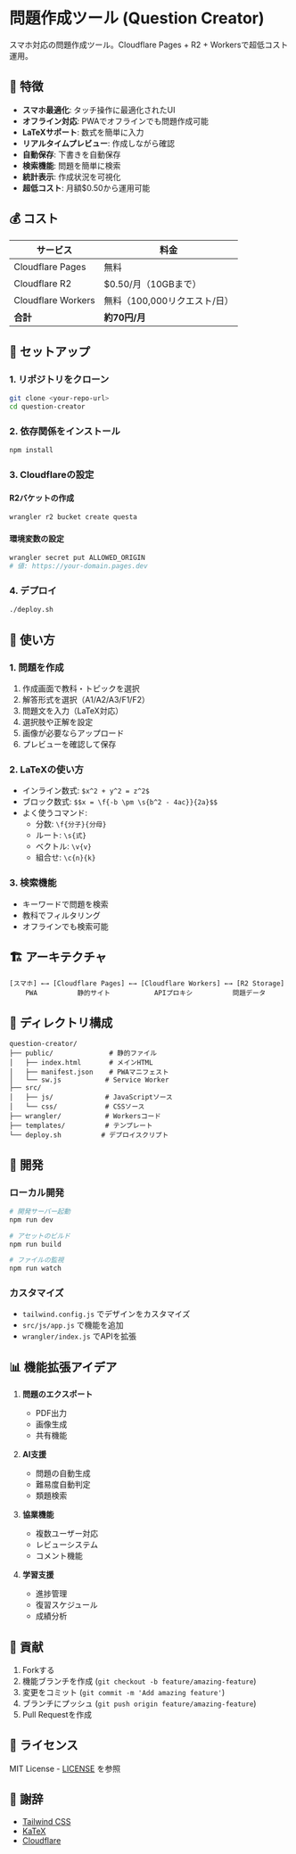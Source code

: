 # 問題作成ツール (Question Creator)

スマホ対応の問題作成ツール。Cloudflare Pages + R2 + Workersで超低コスト運用。

## 🌟 特徴

- **スマホ最適化**: タッチ操作に最適化されたUI
- **オフライン対応**: PWAでオフラインでも問題作成可能
- **LaTeXサポート**: 数式を簡単に入力
- **リアルタイムプレビュー**: 作成しながら確認
- **自動保存**: 下書きを自動保存
- **検索機能**: 問題を簡単に検索
- **統計表示**: 作成状況を可視化
- **超低コスト**: 月額$0.50から運用可能

## 💰 コスト

| サービス | 料金 |
|---------|------|
| Cloudflare Pages | 無料 |
| Cloudflare R2 | $0.50/月（10GBまで） |
| Cloudflare Workers | 無料（100,000リクエスト/日） |
| **合計** | **約70円/月** |

## 🚀 セットアップ

### 1. リポジトリをクローン
```bash
git clone <your-repo-url>
cd question-creator
```

### 2. 依存関係をインストール
```bash
npm install
```

### 3. Cloudflareの設定

#### R2バケットの作成
```bash
wrangler r2 bucket create questa
```

#### 環境変数の設定
```bash
wrangler secret put ALLOWED_ORIGIN
# 値: https://your-domain.pages.dev
```

### 4. デプロイ
```bash
./deploy.sh
```

## 📱 使い方

### 1. 問題を作成
1. 作成画面で教科・トピックを選択
2. 解答形式を選択（A1/A2/A3/F1/F2）
3. 問題文を入力（LaTeX対応）
4. 選択肢や正解を設定
5. 画像が必要ならアップロード
6. プレビューを確認して保存

### 2. LaTeXの使い方
- インライン数式: `$x^2 + y^2 = z^2$`
- ブロック数式: `$$x = \f{-b \pm \s{b^2 - 4ac}}{2a}$$`
- よく使うコマンド:
  - 分数: `\f{分子}{分母}`
  - ルート: `\s{式}`
  - ベクトル: `\v{v}`
  - 組合せ: `\c{n}{k}`

### 3. 検索機能
- キーワードで問題を検索
- 教科でフィルタリング
- オフラインでも検索可能

## 🏗️ アーキテクチャ

```
[スマホ] ←→ [Cloudflare Pages] ←→ [Cloudflare Workers] ←→ [R2 Storage]
    PWA          静的サイト           APIプロキシ          問題データ
```

## 📁 ディレクトリ構成

```
question-creator/
├── public/              # 静的ファイル
│   ├── index.html       # メインHTML
│   ├── manifest.json    # PWAマニフェスト
│   └── sw.js           # Service Worker
├── src/
│   ├── js/             # JavaScriptソース
│   └── css/            # CSSソース
├── wrangler/           # Workersコード
├── templates/          # テンプレート
└── deploy.sh          # デプロイスクリプト
```

## 🔧 開発

### ローカル開発
```bash
# 開発サーバー起動
npm run dev

# アセットのビルド
npm run build

# ファイルの監視
npm run watch
```

### カスタマイズ
- `tailwind.config.js` でデザインをカスタマイズ
- `src/js/app.js` で機能を追加
- `wrangler/index.js` でAPIを拡張

## 📊 機能拡張アイデア

1. **問題のエクスポート**
   - PDF出力
   - 画像生成
   - 共有機能

2. **AI支援**
   - 問題の自動生成
   - 難易度自動判定
   - 類題検索

3. **協業機能**
   - 複数ユーザー対応
   - レビューシステム
   - コメント機能

4. **学習支援**
   - 進捗管理
   - 復習スケジュール
   - 成績分析

## 🤝 貢献

1. Forkする
2. 機能ブランチを作成 (`git checkout -b feature/amazing-feature`)
3. 変更をコミット (`git commit -m 'Add amazing feature'`)
4. ブランチにプッシュ (`git push origin feature/amazing-feature`)
5. Pull Requestを作成

## 📄 ライセンス

MIT License - [LICENSE](LICENSE) を参照

## 🙏 謝辞

- [Tailwind CSS](https://tailwindcss.com/)
- [KaTeX](https://katex.org/)
- [Cloudflare](https://www.cloudflare.com/)